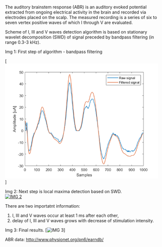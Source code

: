 The auditory brainstem response (ABR) is an auditory evoked potential extracted from ongoing electrical activity in the brain and recorded via electrodes placed on the scalp. The measured recording is a series of six to seven vertex positive waves of which I through V are evaluated. 

Scheme of I, III and V waves detection algorithm is based on stationary wavelet decomposition (SWD) of signal preceded by bandpass filtering (in range 0.3-3 kHz).

Img 1: First step of algorithm - bandpass filtering

[![IMG1](./images/img1.png)]

Img 2: Next step is local maxima detection based on SWD.  
[![IMG 2](/images/img2.png)]((https://github.com/paniks/dedicated-medical-diagnostic-algorithms/tree/master/ABR%20waves%20detection/images/img2.png))

There are two importatnt information:
1. I, III and V waves occur at least 1 ms after each other,
2. delay of I, III and V waves grows with decrease of stimulation intensity.

Img 3: Final results. 
[![IMG 3](https://github.com/paniks/dedicated-medical-diagnostic-algorithms/tree/master/ABR%20waves%20detection/images/img3.png)]

ABR data:
http://www.physionet.org/pn6/earndb/
